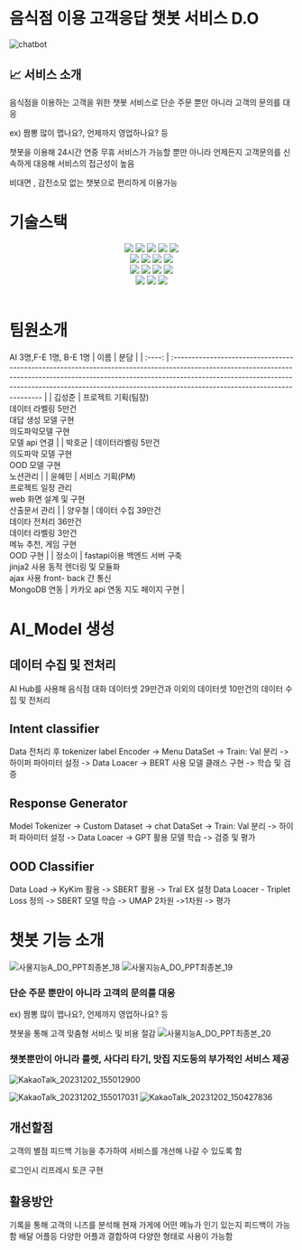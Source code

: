 # 음식점 이용 고객응답 챗봇 서비스 D.O
![chatbot](https://github.com/user-attachments/assets/9a452b31-a463-45a2-ae41-d348b85744ae)

## 📈 서비스 소개
음식점을 이용하는 고객을 위한 챗봇 서비스로 단순 주문 뿐만 아니라 고객의 문의를 대응

ex) 짬뽕 많이 맵나요?, 언제까지 영업하나요? 등

챗봇을 이용해 24시간 연중 무휴 서비스가 가능할 뿐만 아니라 언제든지 고객문의를 신속하게 대응해 서비스의 접근성이 높음

비대면 , 감전소모 없는 챗봇으로 편리하게 이용가능

# 기술스택
<div align=center>
<img src="https://img.shields.io/badge/python-3776AB?style=for-the-badge&logo=python&logoColor=white"> 
<img src="https://img.shields.io/badge/fastapi-009688?style=for-the-badge&logo=fastapi&logoColor=white">
<img src="https://img.shields.io/badge/mongodb-47A248?style=for-the-badge&logo=mongodb&logoColor=white">
<img src="https://img.shields.io/badge/AJAX-47A248?style=for-the-badge&logo=AJAX&logoColor=white">
<img src="https://img.shields.io/badge/jinja-B41717?style=for-the-badge&logo=jinja&logoColor=white">

<br>
  <img src="https://img.shields.io/badge/html5-E34F26?style=for-the-badge&logo=html5&logoColor=white"> 
  <img src="https://img.shields.io/badge/css-1572B6?style=for-the-badge&logo=css3&logoColor=white"> 
  <img src="https://img.shields.io/badge/javascript-F7DF1E?style=for-the-badge&logo=javascript&logoColor=black">
  <img src="https://img.shields.io/badge/jquery-0769AD?style=for-the-badge&logo=jquery&logoColor=black"> 

<br>
 <img src="https://img.shields.io/badge/pytorch-EE4C2C?style=for-the-badge&logo=pytorch&logoColor=black"> 
  <img src="https://img.shields.io/badge/Transformers-F7DF1E?style=for-the-badge&logo=Transformers&logoColor=black"> 
 <img src="https://img.shields.io/badge/BERT-E34F26?style=for-the-badge&logo=BERT&logoColor=black"> 
  <img src="https://img.shields.io/badge/GPT2-181717?style=for-the-badge&logo=GPT2&logoColor=black"> 

  <br>
   <img src="https://img.shields.io/badge/git-F05032?style=for-the-badge&logo=git&logoColor=white">
  <img src="https://img.shields.io/badge/github-181717?style=for-the-badge&logo=github&logoColor=white">
   <img src="https://img.shields.io/badge/notion-000000?style=for-the-badge&logo=notion&logoColor=white">

</div>
</br>

# 팀원소개
 AI 3명,F-E 1명, B-E 1명
|  이름  | 분담                                                                                                                                                                                                                                                                                  |
| :----: | :------------------------------------------------------------------------------------------------------------------------------------------------------------------------------------------------------------------------------------------------------------------------------------ |
| 김성준 | 프로젝트 기획(팀장) <br> 데이터 라벨링 5만건 <br> 대답 생성 모델 구현 <br> 의도파악모델 구현 <br> 모델 api 연결 |
| 박호균 | 데이터라벨링 5만건 <br> 의도파악 모델 구현 <br> OOD 모델 구현 <br> 노션관리  |
| 윤혜민 | 서비스 기획(PM) <br> 프로젝트 일정 관리 <br> web 화면 설계 및 구현 <br> 산출문서 관리  |
| 양우철 | 데이터 수집 39만건 <br> 데이타 전처리 36만건 <br> 데이터 라벨링 3만건 <br> 메뉴 추천, 게임 구현 <br> OOD 구현 |
| 정소이 | fastapi이용 백엔드 서버 구축 <br> jinja2 사용 동적 렌더링 및 모듈화 <br> ajax 사용 front- back 간 통신 <br> MongoDB 연동 | 카카오 api 연동 지도 페이지 구현 |


# AI_Model 생성

## 데이터 수집 및 전처리
AI Hub를 사용해 음식점 대화 데이터셋 29만건과  이외의 데이터셋 10만건의 데이터 수집 및 전처리

## Intent classifier
Data 전처리 후 tokenizer label Encoder -> Menu DataSet -> Train: Val 분리 -> 하이퍼 파아미터 설정 -> Data Loacer -> BERT 사용 모델 클래스 구현 -> 학습 및 검증

## Response Generator
Model Tokenizer -> Custom Dataset -> chat DataSet ->  Train: Val 분리 -> 하이퍼 파아미터 설정 -> Data Loacer -> GPT 활용 모델 학습 -> 검증 및 평가

## OOD Classifier
Data Load -> KyKim 활용 -> SBERT 활용 -> Tral EX 설정 Data Loacer - Triplet Loss 정의 -> SBERT 모델 학습 -> UMAP 2차원 ->1차원 -> 평가

# 챗봇 기능 소개
![사물지능A_DO_PPT최종본_18](https://github.com/user-attachments/assets/f3a5dda2-afcf-419b-9f18-d6ba2818c08f)
![사물지능A_DO_PPT최종본_19](https://github.com/user-attachments/assets/ab3d6686-99cf-4727-9d26-27db89a91ca0)
### 단순 주문 뿐만이 아니라 고객의 문의를 대응
  ex) 짬뽕 많이 맵나요?, 언제까지 영업하나요? 등
  
  챗봇을 통해 고객 맞춤형 서비스 및 비용 절감
![사물지능A_DO_PPT최종본_20](https://github.com/user-attachments/assets/e1d5834f-d456-412d-b72b-8d8852a1bdf4)

### 챗봇뿐만이 아니라 룰렛, 사다리 타기, 맛집 지도등의 부가적인 서비스 제공

![KakaoTalk_20231202_155012900](https://github.com/user-attachments/assets/c1ee2b9a-2abd-4f9b-9714-5ac947474700)

![KakaoTalk_20231202_155017031](https://github.com/user-attachments/assets/950be3fe-b122-4a17-87bb-a38cb520c738)
![KakaoTalk_20231202_150427836](https://github.com/user-attachments/assets/901a2a03-448c-424c-b93f-bf8df5a446f5)

## 개선할점
고객의 별점 피드백 기능을 추가하여 서비스를 개선해 나갈 수 있도록 함

로그인시 리프레시 토큰 구현

## 활용방안
기록을 통해 고객의 니즈를 분석해 현재 가게에 어떤 메뉴가 인기 있는지 피드백이 가능함 
배달 어플등 다양한 어플과 결합하여 다양한 형태로 사용이 가능함

